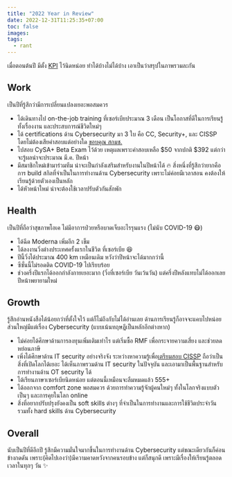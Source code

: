 ```yaml
---
title: "2022 Year in Review"
date: 2022-12-31T11:25:35+07:00
toc: false
images:
tags:
  - rant
---
```


เมื่อตอนต้นปี มีตั้ง [KPI](/posts/2022-resolutions) ไว้นิดหน่อย ทำได้บ้างไม่ได้บ้าง เอาเป็นว่าสรุปในภาพรวมละกัน

## Work

เป็นปีที่รู้สึกว่ามีการเปลี่ยนแปลงเยอะพอสมควร

* ได้เดินทางไป on-the-job training ที่เซอร์เบียประมาณ 3 เดือน เป็นโอกาสที่ดีในการเรียนรู้ทั้งเรื่องงาน และประสบการณ์ชีวิตใหม่ๆ
* ได้ certifications ด้าน Cybersecurity มา 3 ใบ คือ CC, Security+, และ CISSP โดยไม่ต้องเสียค่าสอบแต่อย่างใด [ขอบคุณ สกมช.](/posts/my-cissp-journey-with-ncsa/)
* ไปสอบ CySA+ Beta Exam ไว้ด้วย เหตุผลเพราะค่าสอบเหลือ $50 จากปกติ $392 แต่กว่าจะรู้ผลน่าจะประมาณ มี.ค. ปีหน้า
* มีสมาชิกใหม่เข้ามาร่วมทีม น่าจะเป็นกำลังเสริมสำหรับงานในปีหน้าได้ 🔥 สิ่งหนึ่งที่รู้สึกว่ายากคือการ build สกิลที่จำเป็นในการทำงานด้าน Cybersecurity เพราะไม่ค่อยมีเวลาสอน คงต้องให้เรียนรู้ด้วยตัวเองเป็นหลัก
* ได้หัวหน้าใหม่ น่าจะต้องใช้เวลาปรับตัวกันสักพัก

## Health

เป็นปีที่ถือว่าสุขภาพโอเค ไม่มีอาการป่วยหรือบาดเจ็บอะไรรุนแรง (ไม่นับ COVID-19 😷)

* ได้ฉีด Moderna เพิ่มอีก 2 เข็ม
* ได้ลงงานวิ่งต่างประเทศครั้งแรกในชีวิต ที่เซอร์เบีย 😆
* ปีนี้วิ่งได้ประมาณ 400 km เหมือนเดิม หวังว่าปีหน้าจะได้มากกว่านี้
* ซีซั่นนี้ไม่รอดติด COVID-19 ไปเรียบร้อย
* ช่วงครึ่งปีแรกได้ออกกำลังกายเยอะมาก (วิ่งที่เซอร์เบีย วันเว้นวัน) แต่ครึ่งปีหลังแทบไม่ได้ออกเลย ปีหน้าพยายามใหม่

## Growth

รู้สึกอ่านหนังสือได้น้อยกว่าที่ตั้งใจไว้ แต่ก็ไม่ถึงกับไม่ได้อ่านเลย ด้านการเรียนรู้ก็อาจจะแคบไปหน่อย ส่วนใหญ่มีแต่เรื่อง Cybersecurity (แบบเน้นทฤษฎีเป็นหลักอีกต่างหาก)

* ไม่ค่อยได้ศึกษาด้านการลงทุนเพิ่มเติมเท่าไร แต่เริ่มซื้อ RMF เพื่อกระจายความเสี่ยง และช่วยลดหย่อนภาษี
* เพิ่งได้ศึกษาด้าน IT security อย่างจริงจัง ระหว่างหาความรู้เพื่อ[เตรียมสอบ CISSP](/posts/cissp-exam-preparation-review/) ถือว่าเป็นสิ่งที่เปิดโลกได้เยอะ ได้เห็นภาพรวมด้าน IT security ในปัจจุบัน และเอามาเป็นพื้นฐานสำหรับการทำงานด้าน OT security ได้
* ได้เรียนภาษาเซอร์เบียนิดหน่อย แต่ตอนนี้เหมือนจะลืมหมดแล้ว 555+
* ได้ออกจาก comfort zone พอสมควร ด้วยการทำความรู้จักผู้คนใหม่ๆ ทั้งในโลกจริงแบบตัวเป็นๆ และการคุยในโลก online
* สิ่งที่อยากปรับปรุงยังคงเป็น soft skills ต่างๆ ที่จำเป็นในการทำงานและการใช้ชีวิตประจำวัน รวมทั้ง hard skills ด้าน Cybersecurity

## Overall

นับเป็นปีที่ดีอีกปี รู้สึกมีความมั่นใจมากขึ้นในการทำงานด้าน Cybersecurity แต่ขณะเดียวกันก็ค่อนข้างกดดัน เพราะ(คิดไปเองว่า)มีความคาดหวังจากคนรอบข้าง แต่ก็สนุกดี เพราะมีเรื่องให้เรียนรู้ตลอดเวลาในทุกๆ วัน ✨
